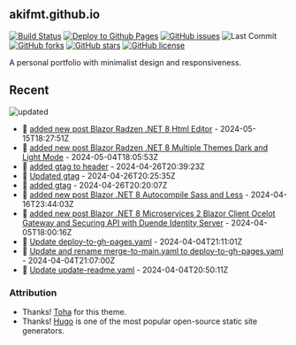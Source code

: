 ## akifmt.github.io

[![Build Status](https://img.shields.io/endpoint.svg?url=https%3A%2F%2Factions-badge.atrox.dev%2Fakifmt%2Fakifmt.github.io%2Fbadge%3Fref%3Dsource-v4&style=flat)](https://actions-badge.atrox.dev/akifmt/akifmt.github.io/goto?ref=source-v4) [![Deploy to Github Pages](https://github.com/akifmt/akifmt.github.io/actions/workflows/deploy-to-gh-pages.yaml/badge.svg)](https://github.com/akifmt/akifmt.github.io/actions/workflows/deploy-to-gh-pages.yaml)
[![GitHub issues](https://img.shields.io/github/issues/akifmt/akifmt.github.io)](https://github.com/akifmt/akifmt.github.io/issues) ![Last Commit](https://img.shields.io/github/last-commit/hugo-toha/hugo-toha.github.io) [![GitHub forks](https://img.shields.io/github/forks/akifmt/akifmt.github.io)](https://github.com/akifmt/akifmt.github.io/network)
[![GitHub stars](https://img.shields.io/github/stars/akifmt/akifmt.github.io)](https://github.com/akifmt/akifmt.github.io/stargazers)
[![GitHub license](https://img.shields.io/github/license/akifmt/akifmt.github.io)](https://github.com/akifmt/akifmt.github.io/blob/master/LICENSE)

A personal portfolio with minimalist design and responsiveness.


## Recent

<!-- Latest_Commits_Start -->
![updated](https://img.shields.io/badge/Updated-Wed%20May%2015%202024%2018%3A29%3A00%20GMT%2B0000%20(Coordinated%20Universal%20Time)-blue.svg)
- :page_facing_up: [added new post Blazor Radzen .NET 8 Html Editor](https://github.com/akifmt/akifmt.github.io/commit/38e0b3b15d2e6d87824299b75904b7756d135e58) - 2024-05-15T18:27:51Z 
- :page_facing_up: [added new post Blazor Radzen .NET 8 Multiple Themes Dark and Light Mode](https://github.com/akifmt/akifmt.github.io/commit/98b4f25a153289d5e461340624fcf1433fb92ee3) - 2024-05-04T18:05:53Z 
- :page_facing_up: [added gtag to header](https://github.com/akifmt/akifmt.github.io/commit/156ec8117ab13d1317523b2a1f6a3adb43af7a50) - 2024-04-26T20:39:23Z 
- :page_facing_up: [Updated gtag](https://github.com/akifmt/akifmt.github.io/commit/ce757bf16a448f172b3ec31693cbb5c236f1ddd1) - 2024-04-26T20:25:35Z 
- :page_facing_up: [added gtag](https://github.com/akifmt/akifmt.github.io/commit/451298f2c505bb08ec7e15af4deba6bd1f16a709) - 2024-04-26T20:20:07Z 
- :page_facing_up: [added new post Blazor .NET 8 Autocompile Sass and Less](https://github.com/akifmt/akifmt.github.io/commit/af5a070f2dc6f3947f177ec0c2fada15cc56137a) - 2024-04-16T23:44:03Z 
- :page_facing_up: [added new post Blazor .NET 8 Microservices 2 Blazor Client Ocelot Gateway and Securing API with Duende Identity Server](https://github.com/akifmt/akifmt.github.io/commit/2f8b7ec112c84ed4da91a1f43b42fded7ab0dfcf) - 2024-04-05T18:00:16Z 
- :page_facing_up: [Update deploy-to-gh-pages.yaml](https://github.com/akifmt/akifmt.github.io/commit/c74a85f900bbb72f1be921001cab07049aea5715) - 2024-04-04T21:11:01Z 
- :page_facing_up: [Update and rename merge-to-main.yaml to deploy-to-gh-pages.yaml](https://github.com/akifmt/akifmt.github.io/commit/ab68c8f5eca5f64c5aaf1456883336e5c1ca05da) - 2024-04-04T21:07:00Z 
- :page_facing_up: [Update update-readme.yaml](https://github.com/akifmt/akifmt.github.io/commit/fef4bc34f64612620ce6efb2d8e54deece4ee943) - 2024-04-04T20:50:11Z 
<!-- Latest_Commits_End -->

### Attribution

- Thanks! [Toha](https://github.com/hugo-toha/toha) for this theme.
- Thanks! [Hugo](https://gohugo.io/) is one of the most popular open-source static site generators.
